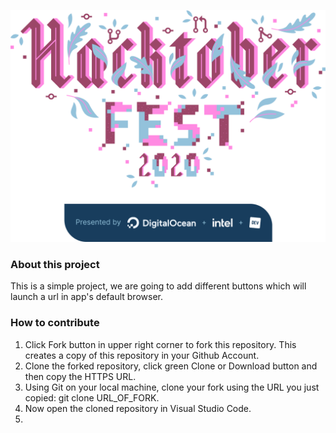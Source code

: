 ![Hacktoberfest Logo]
### About this project
This is a simple project, we are going to add different buttons which will launch a url in app's default browser.

### How to contribute
1. Click Fork button in upper right corner to fork this repository. This creates a copy of this repository in your Github Account.
2. Clone the forked repository, click green Clone or Download button and then copy the HTTPS URL.
3. Using Git on your local machine, clone your fork using the URL you just copied: git clone URL_OF_FORK.
4. Now open the cloned repository in Visual Studio Code.
5. 


[Hacktoberfest Logo]: https://github.com/dsciiitkalyani/flutter-url-launcher/blob/master/assets/Logo%20Sponsors%20Light.png?raw=true
